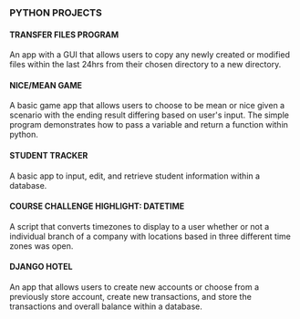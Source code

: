 ### PYTHON PROJECTS ###


#### TRANSFER FILES PROGRAM ####
An app with a GUI that allows users to copy any newly created or modified files within the last 24hrs from their chosen directory to a new directory.

#### NICE/MEAN GAME ####
A basic game app that allows users to choose to be mean or nice given a scenario with the ending result differing based on user's input. The simple program demonstrates how to pass a variable and return a function within python.

#### STUDENT TRACKER ####
A basic app to input, edit, and retrieve student information within a database. 

#### COURSE CHALLENGE HIGHLIGHT: DATETIME ####
A script that converts timezones to display to a user whether or not a individual branch of a company with locations based in three different time zones was open. 

#### DJANGO HOTEL ####
An app that allows users to create new accounts or choose from a previously store account, create new transactions, and store the transactions and overall balance within a database. 
